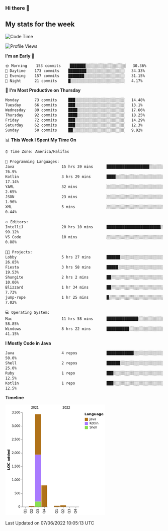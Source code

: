 ### Hi there 👋

## My stats for the week
<!--START_SECTION:waka-->
![Code Time](http://img.shields.io/badge/Code%20Time-247%20hrs%2057%20mins-blue)

![Profile Views](http://img.shields.io/badge/Profile%20Views-0-blue)

**I'm an Early 🐤** 

```text
🌞 Morning    153 commits    ███████░░░░░░░░░░░░░░░░░░   30.36% 
🌆 Daytime    173 commits    ████████░░░░░░░░░░░░░░░░░   34.33% 
🌃 Evening    157 commits    ███████░░░░░░░░░░░░░░░░░░   31.15% 
🌙 Night      21 commits     █░░░░░░░░░░░░░░░░░░░░░░░░   4.17%

```
📅 **I'm Most Productive on Thursday** 

```text
Monday       73 commits     ███░░░░░░░░░░░░░░░░░░░░░░   14.48% 
Tuesday      66 commits     ███░░░░░░░░░░░░░░░░░░░░░░   13.1% 
Wednesday    89 commits     ████░░░░░░░░░░░░░░░░░░░░░   17.66% 
Thursday     92 commits     ████░░░░░░░░░░░░░░░░░░░░░   18.25% 
Friday       72 commits     ███░░░░░░░░░░░░░░░░░░░░░░   14.29% 
Saturday     62 commits     ███░░░░░░░░░░░░░░░░░░░░░░   12.3% 
Sunday       50 commits     ██░░░░░░░░░░░░░░░░░░░░░░░   9.92%

```


📊 **This Week I Spent My Time On** 

```text
⌚︎ Time Zone: America/Halifax

💬 Programming Languages: 
Java                     15 hrs 39 mins      ███████████████████░░░░░░   76.9% 
Kotlin                   3 hrs 29 mins       ████░░░░░░░░░░░░░░░░░░░░░   17.14% 
YAML                     32 mins             ░░░░░░░░░░░░░░░░░░░░░░░░░   2.65% 
JSON                     23 mins             ░░░░░░░░░░░░░░░░░░░░░░░░░   1.96% 
XML                      5 mins              ░░░░░░░░░░░░░░░░░░░░░░░░░   0.44%

🔥 Editors: 
IntelliJ                 20 hrs 10 mins      ████████████████████████░   99.12% 
VS Code                  10 mins             ░░░░░░░░░░░░░░░░░░░░░░░░░   0.88%

🐱‍💻 Projects: 
Lobby                    5 hrs 27 mins       ██████░░░░░░░░░░░░░░░░░░░   26.85% 
Fiesta                   3 hrs 58 mins       █████░░░░░░░░░░░░░░░░░░░░   19.53% 
Shungite                 2 hrs 2 mins        ██░░░░░░░░░░░░░░░░░░░░░░░   10.06% 
Blizzard                 1 hr 34 mins        ██░░░░░░░░░░░░░░░░░░░░░░░   7.73% 
jump-rope                1 hr 25 mins        █░░░░░░░░░░░░░░░░░░░░░░░░   7.02%

💻 Operating System: 
Mac                      11 hrs 58 mins      ██████████████░░░░░░░░░░░   58.85% 
Windows                  8 hrs 22 mins       ██████████░░░░░░░░░░░░░░░   41.15%

```

**I Mostly Code in Java** 

```text
Java                     4 repos             ████████████░░░░░░░░░░░░░   50.0% 
Shell                    2 repos             ██████░░░░░░░░░░░░░░░░░░░   25.0% 
Ruby                     1 repo              ███░░░░░░░░░░░░░░░░░░░░░░   12.5% 
Kotlin                   1 repo              ███░░░░░░░░░░░░░░░░░░░░░░   12.5%

```


**Timeline**

![Chart not found](https://raw.githubusercontent.com/lyndseyy/lyndseyy/main/charts/bar_graph.png) 


 Last Updated on 07/06/2022 10:05:13 UTC
<!--END_SECTION:waka-->